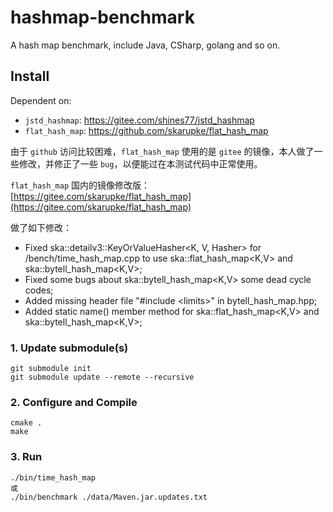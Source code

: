 # hashmap-benchmark

A hash map benchmark, include Java, CSharp, golang and so on.

## Install

Dependent on:

* `jstd_hashmap`: https://gitee.com/shines77/jstd_hashmap
* `flat_hash_map`: https://github.com/skarupke/flat_hash_map

由于 `github` 访问比较困难，`flat_hash_map` 使用的是 `gitee` 的镜像，本人做了一些修改，并修正了一些 `bug`，以便能过在本测试代码中正常使用。

`flat_hash_map` 国内的镜像修改版：[https://gitee.com/skarupke/flat_hash_map](https://gitee.com/skarupke/flat_hash_map)

做了如下修改：

* Fixed ska::detailv3::KeyOrValueHasher<K, V, Hasher> for /bench/time_hash_map.cpp to use ska::flat_hash_map<K,V> and ska::bytell_hash_map<K,V>;
* Fixed some bugs about ska::bytell_hash_map<K,V> some dead cycle codes;
* Added missing header file "#include \<limits\>" in bytell_hash_map.hpp;
* Added static name() member method for ska::flat_hash_map<K,V> and ska::bytell_hash_map<K,V>;

### 1. Update submodule(s)

```shell
git submodule init
git submodule update --remote --recursive
```

### 2. Configure and Compile

```shell
cmake .
make
````

### 3. Run

```shell
./bin/time_hash_map
或
./bin/benchmark ./data/Maven.jar.updates.txt
```
